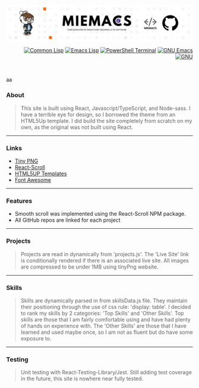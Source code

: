 
<a href=""><img align="center" src="/assets/miemacs.png"></a>

<!-- badges -->
<div align="right">
  <!-- Redes Sociales -->
  <p>
    <a href="https://josephgallegos.my"><img alt="Common Lisp" src="https://img.shields.io/badge/-Common%20Lisp-%23414549?style=flat-square&logo=commonlisp"></a>
    <a href="https://www.linkedin.com/in/jaremgallegos/"><img alt="Emacs Lisp" src="https://img.shields.io/badge/-Emacs%20Lisp-%23414549?style=flat-square&logo=commonlisp"></a>
    <a href="https://www.youtube.com/@JaremJ.Gallegos"><img alt="PowerShell Terminal" src="https://img.shields.io/badge/-PowerShell%20Terminal-%23414549?style=flat-square&logo=gnometerminal"></a>
    <a href="https://twitter.com/Jarem_Gallegos"><img alt="GNU Emacs" src="https://img.shields.io/badge/-GNU%20Emacs-%23414549?style=flat-square&logo=gnuemacs&logoColor=%23ffffff"></a>
    <a href=""><img alt="GNU" src="https://img.shields.io/badge/-GNU-%23414549?style=flat-square&logo=gnu&logoColor=%23ffffff"></a>
  </p>
</div>
<br>

aa

### About
> This site is built using React, Javascript/TypeScript, and Node-sass.
I have a terrible eye for design, so I borrowed the theme from an HTML5Up template. I did build the site completely from scratch on my own, as the original was not built using React.
---
### Links
- [Tiny PNG](https://tinypng.com/)
- [React-Scroll](https://www.npmjs.com/package/react-scroll)
- [HTML5UP Templates](https://html5up.net/)
- [Font Awesome](https://fontawesome.com/)
---
### Features
- Smooth scroll was implemented using the React-Scroll NPM package. 
- All GitHub repos are linked for each project
---
### Projects
> Projects are read in dynamically from 'projects.js'. The 'Live Site' link is conditionally rendered if there is an associated live site. All images are compressed to be under 1MB using tinyPng website.
---
### Skills
> Skills are dynamically parsed in from skillsData.js file. They maintain their positioning through the use of css rule: 'display: table'.
I decided to rank my skills by 2 categories: 'Top Skills' and 'Other Skills'. Top skills are those that I am fairly comfortable using and have had plenty of hands on experience with. The 'Other Skills' are those that I have learned and used maybe once, so I am not as fluent but do have some exposure to.
---
### Testing
> Unit testing with React-Testing-Library/Jest. Still adding test coverage in the future, this site is nowhere near fully tested.

